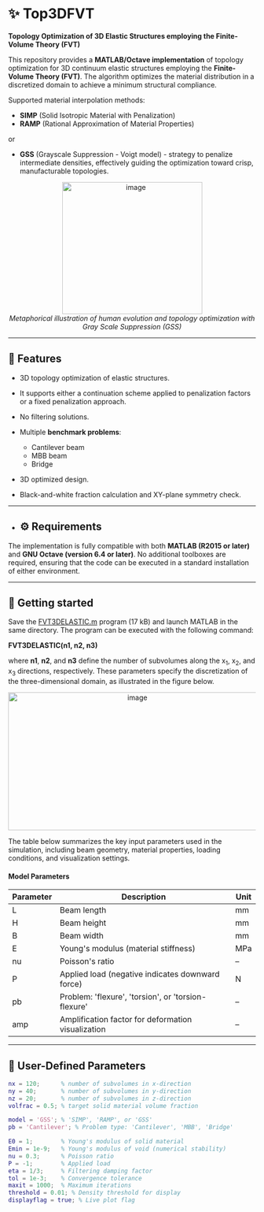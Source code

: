 # ✨ Top3DFVT

**Topology Optimization of 3D Elastic Structures employing the Finite-Volume Theory (FVT)**

This repository provides a **MATLAB/Octave implementation** of topology optimization for 3D continuum elastic structures employing the **Finite-Volume Theory (FVT)**. The algorithm optimizes the material distribution in a discretized domain to achieve a minimum structural compliance.

Supported material interpolation methods:
- **SIMP** (Solid Isotropic Material with Penalization)  
- **RAMP** (Rational Approximation of Material Properties)

or
 
- **GSS** (Grayscale Suppression - Voigt model) - strategy to penalize intermediate densities, effectively guiding the optimization toward crisp, manufacturable topologies.

<p align="center">
  <img width="285" height="268" alt="image" src="https://github.com/user-attachments/assets/f57dceaa-2773-4d08-992f-6858ca71c8fa" /><br>
  <em>Metaphorical illustration of human evolution and topology optimization with Gray Scale Suppression (GSS)</em>
</p>

----

## 📌 Features

- 3D topology optimization of elastic structures.
- It supports either a continuation scheme applied to penalization factors or a fixed penalization approach.
- No filtering solutions.

- Multiple **benchmark problems**:
  - Cantilever beam
  - MBB beam
  - Bridge

- 3D optimized design.
- Black-and-white fraction calculation and XY-plane symmetry check.

----

- ## ⚙️ Requirements

The implementation is fully compatible with both **MATLAB (R2015 or later)** and **GNU Octave (version 6.4 or later)**. No additional toolboxes are required, ensuring that the code can be executed in a standard installation of either environment.

----

## 🚀 Getting started

Save the [FVT3DELASTIC.m](https://raw.githubusercontent.com/arnaldojunioral/FVT3DELASTIC/main/FVT3DELASTIC.m) program (17 kB) and launch MATLAB in the same directory. The program can be executed with the following command:

**FVT3DELASTIC(n1, n2, n3)**

where **n1**, **n2**, and **n3** define the number of subvolumes along the x<sub>1</sub>, x<sub>2</sub>, and x<sub>3</sub> directions, respectively. These parameters specify the discretization of the three-dimensional domain, as illustrated in the figure below.
<!-- <p align="center">
<img width="350" height="350" alt="image" src="https://github.com/user-attachments/assets/3d92838e-2fcb-40f7-b0da-80d891ec62d6" />
</p> -->
<p align="center">
<img width="510" height="280" alt="image" src="https://github.com/user-attachments/assets/9efeaf36-5ae0-45d4-b3fc-7a83c7a8b952" />
</p>

The table below summarizes the key input parameters used in the simulation, including beam geometry, material properties, loading conditions, and visualization settings.

#### Model Parameters

| Parameter       | Description                                          | Unit             |
|-----------------|------------------------------------------------------|------------------|
| L             | Beam length                                          | mm               |
| H             | Beam height                                          | mm               |
| B             | Beam width                                           | mm               |
| E             | Young's modulus (material stiffness)                 | MPa              |
| nu            | Poisson's ratio                                      | –                |
| P             | Applied load (negative indicates downward force)     | N                |
| pb            | Problem: 'flexure', 'torsion', or 'torsion-flexure' | –          |
| amp           | Amplification factor for deformation visualization   | –                | 

---

## 📌 User-Defined Parameters

```matlab
nx = 120;      % number of subvolumes in x-direction
ny = 40;       % number of subvolumes in y-direction
nz = 20;       % number of subvolumes in z-direction
volfrac = 0.5; % target solid material volume fraction

model = 'GSS'; % 'SIMP', 'RAMP', or 'GSS'
pb = 'Cantilever'; % Problem type: 'Cantilever', 'MBB', 'Bridge'

E0 = 1;        % Young's modulus of solid material
Emin = 1e-9;   % Young's modulus of void (numerical stability)
nu = 0.3;      % Poisson ratio
P = -1;        % Applied load
eta = 1/3;     % Filtering damping factor
tol = 1e-3;    % Convergence tolerance
maxit = 1000;  % Maximum iterations
threshold = 0.01; % Density threshold for display
displayflag = true; % Live plot flag
